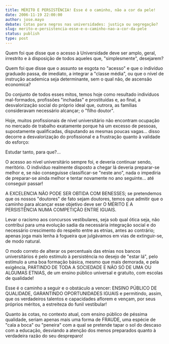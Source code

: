 ```yaml
---
title: MÉRITO E PERSISTÊNCIA! Esse é o caminho, não a cor da pele!
date: 2006-11-19 22:00:00
author: jose.mayo
debate: Cotas para negros nas universidades: justiça ou segregação? 
slug: merito-e-persistencia-esse-e-o-caminho-nao-a-cor-da-pele
status: publish 
type: post
---
```


Quem foi que disse que o acesso à Universidade deve ser amplo, geral, irrestrito e à disposição de todos aqueles que, "simplesmente", desejarem?  

Quem foi que disse que o assunto se esgota no "acesso" e que o indivíduo graduado passa, de imediato, a integrar a "classe média", ou que o nível de instrução academica seja determinante, sem o qual não, de ascensão economica?  

Do conjunto de todos esses mitos, temos hoje como resultado indivíduos mal-formados, profissões "inchadas" e prostituídas e, ao final, a desvalorização social do próprio ideal que, outrora, as famílias consideravam necessário alcançar; o "filho doutor".  

Hoje, muitos profissionais de nível universitário não encontram ocupação no mercado de trabalho exatamente porque há um excesso de pessoas, supostamente qualificadas, disputando as mesmas poucas vagas... disso decorre a desvalorização do profissional e a frustração quanto à validade do esforço:  

Estudar tanto, para que?...  

O acesso ao nível universitário sempre foi, e deveria continuar sendo, meritório. O indivíduo realmente disposto a chegar lá deveria preparar-se melhor e, se não conseguisse classificar-se "neste ano", nada o impediria de preparar-se ainda melhor e tentar novamente no ano seguinte... até conseguir passar!  

A EXCELENCIA NÃO PODE SER OBTIDA COM BENESSES; se pretendemos que os nossos "doutores" de fato sejam doutores, temos que admitir que o caminho para alcançar esse objetivo deve ser O MÉRITO E A PERSISTÊNCIA NUMA COMPETIÇÃO ENTRE IGUAIS.   

Levar o racismo aos concursos vestibulares, seja sob qual ótica seja, não contribui para uma evolução sadia da necessária integração social e do necessário crescimento do respeito entre as etnias, antes ao contrário; apenas joga mais lenha à fogueira que julgávamos em vias de extinguir-se, de modo natural.  

O modo correto de alterar os percentuais das etnias nos bancos universitários é pelo estímulo à persistência no desejo de "estar lá", pelo estímulo a uma boa formação básica, mesmo que mais demorada, e pela exigência, PARTINDO DE TODA A SOCIEDADE E NÃO SÓ DE UMA OU ALGUMAS ETNIAS, de um ensino público universal e gratuito, com escolas de qualidade!  

Esse é o caminho a seguir e o obstáculo a vencer: ENSINO PÚBLICO DE QUALIDADE, GARANTINDO OPORTUNIDADES IGUAIS e permitindo, assim, que os verdadeiros talentos e capacidades aflorem e vençam, por seus próprios méritos, a estreiteza do funil vestibular!  

Quanto às cotas, no contexto atual, com ensino público de péssima qualidade, seriam apenas mais uma forma de FRAUDE, uma espécie de "cala a boca" ou "peneira" com a qual se pretende tapar o sol do descaso com a educação, desviando a atenção dos menos preparados quanto à verdadeira razão do seu despreparo!
